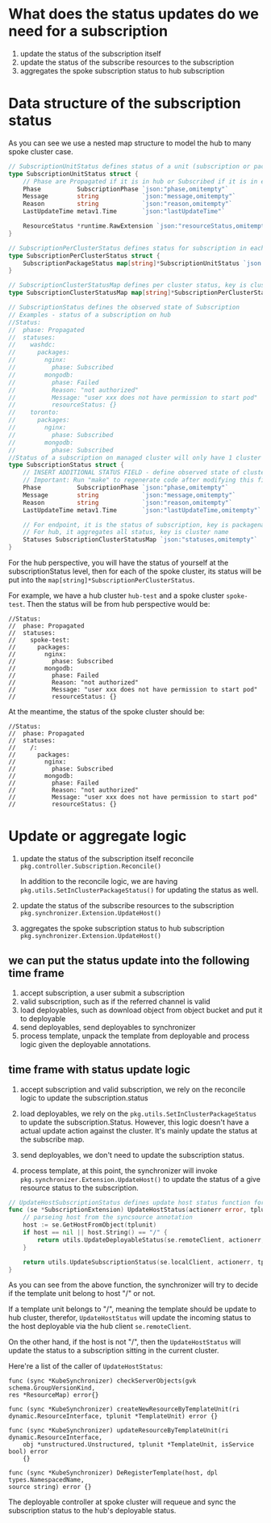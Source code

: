 # What does the status updates do we need for a subscription
1. update the status of the subscription itself
2. update the status of the subscribe resources to the subscription
3. aggregates the spoke subscription status to hub subscription


# Data structure of the subscription status

As you can see we use a nested map structure to model the hub to many spoke
cluster case.

```go
// SubscriptionUnitStatus defines status of a unit (subscription or package)
type SubscriptionUnitStatus struct {
	// Phase are Propagated if it is in hub or Subscribed if it is in endpoint
	Phase          SubscriptionPhase `json:"phase,omitempty"`
	Message        string            `json:"message,omitempty"`
	Reason         string            `json:"reason,omitempty"`
	LastUpdateTime metav1.Time       `json:"lastUpdateTime"`

	ResourceStatus *runtime.RawExtension `json:"resourceStatus,omitempty"`
}

// SubscriptionPerClusterStatus defines status for subscription in each cluster, key is package name
type SubscriptionPerClusterStatus struct {
	SubscriptionPackageStatus map[string]*SubscriptionUnitStatus `json:"packages,omitempty"`
}

// SubscriptionClusterStatusMap defines per cluster status, key is cluster name
type SubscriptionClusterStatusMap map[string]*SubscriptionPerClusterStatus

// SubscriptionStatus defines the observed state of Subscription
// Examples - status of a subscription on hub
//Status:
// 	phase: Propagated
// 	statuses:
// 	  washdc:
// 		packages:
// 		  nginx:
// 			phase: Subscribed
// 		  mongodb:
// 			phase: Failed
// 			Reason: "not authorized"
// 			Message: "user xxx does not have permission to start pod"
//			resourceStatus: {}
//    toronto:
// 		packages:
// 		  nginx:
// 			phase: Subscribed
// 		  mongodb:
// 			phase: Subscribed
//Status of a subscription on managed cluster will only have 1 cluster in the map.
type SubscriptionStatus struct {
	// INSERT ADDITIONAL STATUS FIELD - define observed state of cluster
	// Important: Run "make" to regenerate code after modifying this file
	Phase          SubscriptionPhase `json:"phase,omitempty"`
	Message        string            `json:"message,omitempty"`
	Reason         string            `json:"reason,omitempty"`
	LastUpdateTime metav1.Time       `json:"lastUpdateTime,omitempty"`

	// For endpoint, it is the status of subscription, key is packagename,
	// For hub, it aggregates all status, key is cluster name
	Statuses SubscriptionClusterStatusMap `json:"statuses,omitempty"`
}
```

For the hub perspective, you will have the status of yourself at the
subscriptionStatus level, then for each of the spoke cluster, its status will be
put into the `map[string]*SubscriptionPerClusterStatus`. 

For example, we have a hub cluster `hub-test` and a spoke cluster `spoke-test`.
Then the status will be from hub perspective would be:

```
//Status:
// 	phase: Propagated
// 	statuses:
// 	  spoke-test:
// 		packages:
// 		  nginx:
// 			phase: Subscribed
// 		  mongodb:
// 			phase: Failed
// 			Reason: "not authorized"
// 			Message: "user xxx does not have permission to start pod"
//			resourceStatus: {}
```

At the meantime, the status of the spoke cluster should be:
```
//Status:
// 	phase: Propagated
// 	statuses:
// 	  /:
// 		packages:
// 		  nginx:
// 			phase: Subscribed
// 		  mongodb:
// 			phase: Failed
// 			Reason: "not authorized"
// 			Message: "user xxx does not have permission to start pod"
//			resourceStatus: {}
```

# Update or aggregate logic
1. update the status of the subscription itself 
   reconcile 
   `pkg.controller.Subscription.Reconcile()`

   In addition to the reconcile logic, we are having 
   `pkg.utils.SetInClusterPackageStatus()` for updating the status as well.
   
2. update the status of the subscribe resources to the subscription 
   `pkg.synchronizer.Extension.UpdateHost()`
   
   
3. aggregates the spoke subscription status to hub subscription 
   `pkg.synchronizer.Extension.UpdateHost()`

## we can put the status update into the following time frame 
1. accept subscription, a user submit a subscription
2. valid subscription, such as if the referred channel is valid
3. load deployables, such as download object from object bucket and put it to
   deployable
4. send deployables, send deployables to synchronizer
5. process template, unpack the template from deployable and process logic given
   the deployable annotations.
   
## time frame with status update logic
1. accept subscription and valid subscription, we rely on the reconcile logic to
   update the subscription.status

2. load deployables, we rely on the `pkg.utils.SetInClusterPackageStatus` to
   update the subscription.Status. However, this logic doesn't have a actual
   update action against the cluster. It's mainly update the status at the
   subscribe map. 

3. send deployables, we don't need to update the subscription status.
4. process template, at this point, the synchronizer will invoke
   `pkg.synchronizer.Extension.UpdateHost()` to update the status of a give
   resource status to the subscription.
  
```go
// UpdateHostSubscriptionStatus defines update host status function for deployable
func (se *SubscriptionExtension) UpdateHostStatus(actionerr error, tplunit *unstructured.Unstructured, status interface{}, deletePkg bool) error {
	// parseing host from the syncsource annotation
	host := se.GetHostFromObject(tplunit)
	if host == nil || host.String() == "/" {
		return utils.UpdateDeployableStatus(se.remoteClient, actionerr, tplunit, status)
	}

	return utils.UpdateSubscriptionStatus(se.localClient, actionerr, tplunit, status, deletePkg)
}
``` 

As you can see from the above function, the synchronizer will try to decide if
the template unit belong to host "/" or not. 

If a template unit belongs to "/", meaning the template should be update to hub
cluster, therefor, `UpdateHostStatus` will update the incoming status to the
host deployable via the hub client `se.remoteClient`.

On the other hand, if the host is not "/", then the `UpdateHostStatus` will
update the status to a subscription sitting in the current cluster. 


Here're a list of the caller of `UpdateHostStatus`:
```
func (sync *KubeSynchronizer) checkServerObjects(gvk schema.GroupVersionKind,
res *ResourceMap) error{}

func (sync *KubeSynchronizer) createNewResourceByTemplateUnit(ri
dynamic.ResourceInterface, tplunit *TemplateUnit) error {}

func (sync *KubeSynchronizer) updateResourceByTemplateUnit(ri dynamic.ResourceInterface,
	obj *unstructured.Unstructured, tplunit *TemplateUnit, isService bool) error
	{}

func (sync *KubeSynchronizer) DeRegisterTemplate(host, dpl types.NamespacedName,
source string) error {}
```

The deployable controller at spoke cluster will requeue and sync the
subscription status to the hub's deployable status.
